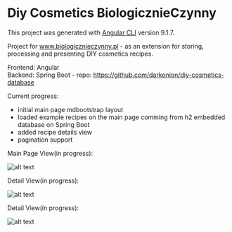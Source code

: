 # Diy Cosmetics BiologicznieCzynny

This project was generated with [Angular CLI](https://github.com/angular/angular-cli) version 9.1.7.

Project for www.biologicznieczynny.pl - as an extension for storing, processing and presenting DIY cosmetics recipes.<br>

Frontend: Angular <br>
Backend: Spring Boot - repo: https://github.com/darkonion/diy-cosmetics-database<br>

Current progress: <br>
- initial main page mdbootstrap layout <br>
- loaded example recipes on the main page comming from h2 embedded database on Spring Boot <br>
- added recipe details view
- pagination support

Main Page View(in progress):

![alt text](https://i.imgur.com/L0HRbZh.png?1)

Detail View(in progress):

![alt text](https://i.imgur.com/VPjgAJV.png?1)

Detail View(in progress):

![alt text](https://i.imgur.com/TDVhETK.png?1)

